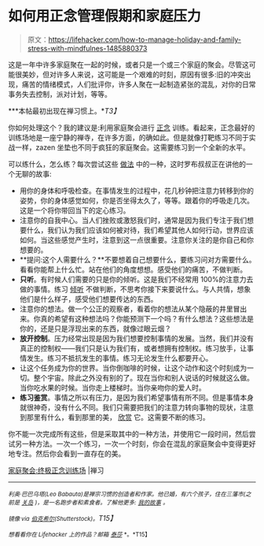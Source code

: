 # 如何用正念管理假期和家庭压力

> 原文：<https://lifehacker.com/how-to-manage-holiday-and-family-stress-with-mindfulnes-1485880373>

这是一年中许多家庭聚在一起的时候，或者只是一个或三个家庭的聚会。尽管这可能很美妙，但对许多人来说，这可能是一个艰难的时刻，原因有很多:旧的冲突出现，痛苦的情绪模式，人们批评你，许多人聚在一起制造紧张的混乱，对你的日常事务失去控制，派对计划，等等。



***本帖最初出现在禅习惯上。**T3】*

你如何处理这个？我的建议是:利用家庭聚会进行 [正念](https://lifehacker.com/a-guide-to-meditation-for-the-rest-of-us-5591576) 训练。看起来，正念最好的训练场地是一座宁静的禅寺，在许多方面，的确如此。但是就像打靶练习不同于实战一样，zazen 坐垫也不同于疯狂的家庭聚会。这需要练习到一个全新的水平。

可以练什么，怎么练？每次尝试这些 [做法](https://lifehacker.com/what-happens-to-the-brain-when-you-meditate-and-how-it-1202533314) 中的一种，这时罗布叔叔正在讲他的一个无聊的故事:

*   用你的身体和呼吸检查。在事情发生的过程中，花几秒钟把注意力转移到你的姿势，你的身体感觉如何，你是否坐得太久了，等等。跟着你的呼吸走几次。这是一个将你带回当下的定心练习。
*   注意你的自我中心。当人们挫败或激怒我们时，通常是因为我们专注于我们想要什么，我们认为我们应该如何被对待，我们希望其他人如何行动，世界应该如何。当这些感觉产生时，注意到这一点很重要。注意你关注的是你自己和你想要的。
*   **提问:这个人需要什么？**不要想着自己想要什么，要练习问对方需要什么。看看你能帮上什么忙。站在他们的角度想想。感受他们的痛苦，不做判断。
*   **只听**。有时候人们需要的只是你的倾听。这是我们不经常用 100%的注意力去做的事情。练习 [倾听](http://lifehacker.com/how-can-i-improve-my-listening-skills-1333981305) 不做判断，不思考你接下来要说什么。与人共情，想象他们是什么样子，感受他们想要传达的东西。
*   注意你的想法。做一个公正的观察者，看着你的想法从某个隐蔽的井里冒出来。你真的希望有这种想法吗？你能预测下一个吗？有什么想法？这些想法是你的，还是只是浮现出来的东西，就像过眼云烟？
*   **放开控制**。压力经常出现是因为我们想要控制事情的发展。当然，我们并没有真正的控制权——我们只是认为我们有，或者想拥有控制权。练习放手，让事情发生。练习不抵抗发生的事情。练习无论发生什么都要开心。
*   让这个任务成为你的世界。当你倒咖啡的时候，让这个动作和这个时刻成为一切。整个宇宙。除此之外没有别的了。现在当你和别人说话的时候就这么做。当你吃水果的时候。当你走上楼梯时。当你亲吻你的爱人时。
*   **练习鉴赏**。事情之所以有压力，是因为我们希望事情有所不同。但是事情本身就很神奇，没有什么不同。我们只需要把我们的注意力转向事物的现状，注意到那里有什么，看到那里的美， [欣赏](http://lifehacker.com/change-your-state-of-mind-with-a-gratitude-session-1278856276) 它。这需要不断的练习。

你不能一次完成所有这些，但是采取其中的一种方法，并使用它一段时间，然后尝试另一种方法。一次一个练习，一次一个时刻，你会在混乱的家庭聚会中变得更好地专注。然后你会看到一直存在的美。

[家庭聚会:终极正念训练场](http://zenhabits.net/dojo/) |禅习

* * *

*<small>利奥·巴巴乌塔(Leo Babauta)是禅宗习惯的创造者和作家。他已婚，有六个孩子，住在三藩市(之前是</small>* [*<small>关岛</small>*](http://guampedia.com/) *<small>)，是一名跑步者和素食者。了解他更多:</small>* [*<small>我的故事</small>*](http://zenhabits.net/2007/02/my-story/) *<small>。</small>*

*<small>镜像 via</small>* [*<small>伯克希尔</small>*](http://www.shutterstock.com/pic-140544424/stock-photo-freedom.html?src=p-118038301-7)*<small>(Shutterstock)。</small>T15】*

<small>*想看看你在 Lifehacker 上的作品？邮箱*</small> [<small>*泰莎*</small>](https://mail.google.com/mail/?view=cm&fs=1&tf=1&to=tessa@lifehacker.com) <small>*。*T15】</small>